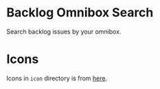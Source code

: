 # Backlog Omnibox Search
Search backlog issues by your omnibox.

# Icons
Icons in `icon` directory is from [here](https://icooon-mono.com/13321-%E3%82%B4%E3%83%AA%E3%83%A9%E3%82%A2%E3%82%A4%E3%82%B3%E3%83%B32/).
